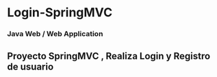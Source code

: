 
# Login-SpringMVC
### Java Web / Web Application
## Proyecto SpringMVC , Realiza Login y Registro de usuario  
 
  
